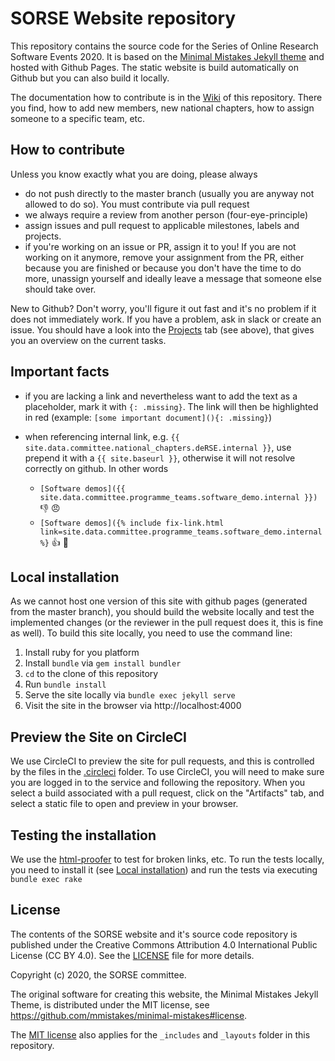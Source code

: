 # SORSE Website repository

This repository contains the source code for the Series of Online Research Software
Events 2020. It is based on the [Minimal Mistakes Jekyll theme](https://github.com/mmistakes/minimal-mistakes)
and hosted with Github Pages. The static website is build automatically on Github
but you can also build it locally.

The documentation how to contribute is in the [Wiki](https://github.com/SORSE/sorse.github.io/wiki) of this repository.
There you find, how to add new members, new national chapters, how to assign
someone to a specific team, etc.

## How to contribute
Unless you know exactly what you are doing, please always

- do not push directly to the master branch (usually you are anyway not allowed
  to do so). You must contribute via pull request
- we always require a review from another person (four-eye-principle)
- assign issues and pull request to applicable milestones, labels and projects.
- if you're working on an issue or PR, assign it to you! If you are not working on
  it anymore, remove your assignment from the PR, either because you are finished
  or because you don't have the time to do more, unassign yourself and ideally
  leave a message that someone else should take over.

New to Github? Don't worry, you'll figure it out fast and it's no problem if it
does not immediately work. If you have a problem, ask in slack or create an issue.
You should have a look into the [Projects](https://github.com/SORSE/sorse.github.io/projects)
tab (see above), that gives you an overview on the current tasks.

## Important facts

- if you are lacking a link and nevertheless want to add the text as a
  placeholder, mark it with `{: .missing}`. The link will then be highlighted in
  red (example: `[some important document](){: .missing}`)
- when referencing internal link, e.g. `{{ site.data.committee.national_chapters.deRSE.internal }}`,
  use prepend it with a `{{ site.baseurl }}`, otherwise it will not resolve
  correctly on github. In other words

  - `[Software demos]({{ site.data.committee.programme_teams.software_demo.internal }})` :-1: :angry:
  - `[Software demos]({% include fix-link.html link=site.data.committee.programme_teams.software_demo.internal %}` :+1: :green_heart:


## Local installation
As we cannot host one version of this site with github pages (generated from the
master branch), you should build the website locally and test the implemented
changes (or the reviewer in the pull request does it, this is fine as well).
To build this site locally, you need to use the command line:

1. Install ruby for you platform
2. Install `bundle` via `gem install bundler`
3. `cd` to the clone of this repository
4. Run `bundle install`
5. Serve the site locally via `bundle exec jekyll serve`
6. Visit the site in the browser via http://localhost:4000

## Preview the Site on CircleCI

We use CircleCI to preview the site for pull requests, and this is controlled by the files
in the [.circleci](.circleci) folder. To use CircleCI, you will need to
 make sure you are logged in to the service and following the repository. When you select a build
associated with a pull request, click on the "Artifacts" tab, and select a static file to open
and preview in your browser.

## Testing the installation

We use the [html-proofer](https://github.com/gjtorikian/html-proofer/) to test for
broken links, etc. To run the tests locally, you need to install it (see
[Local installation](#local-installation)) and run the tests via executing
`bundle exec rake`

## License

The contents of the SORSE website and it's source code repository is published
under the Creative Commons Attribution 4.0 International Public License (CC BY 4.0).
See the [LICENSE](LICENSE) file for more details.

Copyright (c) 2020, the SORSE committee.

The original software for creating this website, the Minimal Mistakes Jekyll
Theme, is distributed under the MIT license, see
https://github.com/mmistakes/minimal-mistakes#license.

The [MIT license](http://opensource.org/licenses/MIT) also applies for the
`_includes` and `_layouts` folder in this repository.
